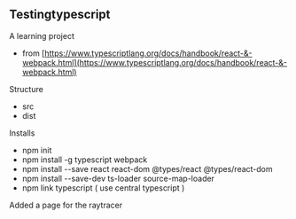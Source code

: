 ## Testingtypescript

A learning project
- from [https://www.typescriptlang.org/docs/handbook/react-&-webpack.html](https://www.typescriptlang.org/docs/handbook/react-&-webpack.html)

Structure
- src
- dist


Installs
 - npm init
 - npm install -g typescript webpack
 - npm install --save react react-dom @types/react @types/react-dom
 - npm install --save-dev ts-loader source-map-loader
 - npm link typescript    ( use central typescript )

 Added a page for the raytracer